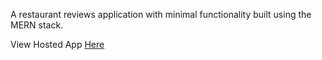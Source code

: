 A restaurant reviews application with minimal functionality built using the MERN stack.

View Hosted App [Here](https://restaurant-reviews-tsnlz.mongodbstitch.com/)